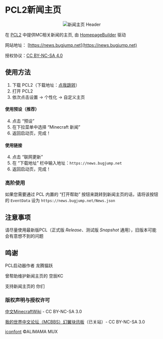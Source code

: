 # PCL2新闻主页

<div align="center"><img src="https://news.bugjump.net/new_banner_fixed.jpg" alt="新闻主页 Header"/></div>

在 [PCL2](https://github.com/Hex-Dragon/PCL2) 中提供MC相关新闻的主页, 由 [HomepageBuilder](https://github.com/Light-Beacon/HomepageBuilder) 驱动

网站地址： [https://news.bugjump.net](https://news.bugjump.net)

授权协议：[CC BY-NC-SA 4.0](https://creativecommons.org/licenses/by-nc-sa/4.0/)

## 使用方法
1. 下载 PCL2（下载地址：[点我跳转](https://afdian.net/p/0164034c016c11ebafcb52540025c377)）
2. 打开 PCL2
3. 依次点击设置 -> 个性化 -> 自定义主页
#### 使用预设（推荐）
4. 点击 “预设”
5. 在下拉菜单中选择 “Minecraft 新闻”
6. 返回启动页，完成！
#### 使用链接
4. 点击 “联网更新”
5. 在 “下载地址” 栏中输入地址：`https://news.bugjump.net`
6. 返回启动页，完成！

### 高阶使用

如果您需要通过 PCL 内置的 “打开帮助” 按钮来跳转到新闻主页的话，请将该按钮的 `EventData` 设为 `https://news.bugjump.net/News.json`

## 注意事项

请尽量使用最新版PCL（正式版 *Release*、测试版 *Snapshot* 通用），旧版本可能会有意想不到的问题

## 鸣谢

PCL启动器作者 龙腾猫跃

曾帮助维护新闻主页的 空辰KC

支持新闻主页的 你们

### 版权声明与授权许可

[中文MinecraftWiki](https:/zh.minecraft.wiki) - CC BY-NC-SA 3.0

[我的世界中文论坛（MCBBS）幻翼块讯板](https:/www.mcbbs.net)（已关站）- CC BY-NC-SA 3.0

[iconfont](https://www.iconfont.cn) ©ALIMAMA MUX
